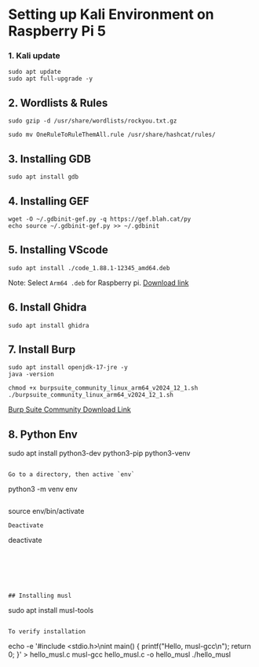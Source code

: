 # Setting up Kali Environment on Raspberry Pi 5

### 1. Kali update
```
sudo apt update
sudo apt full-upgrade -y
```

## 2. Wordlists & Rules

```
sudo gzip -d /usr/share/wordlists/rockyou.txt.gz
```

```
sudo mv OneRuleToRuleThemAll.rule /usr/share/hashcat/rules/
```

## 3. Installing GDB

```
sudo apt install gdb
```

## 4. Installing GEF
```
wget -O ~/.gdbinit-gef.py -q https://gef.blah.cat/py
echo source ~/.gdbinit-gef.py >> ~/.gdbinit
```

## 5. Installing VScode

```
sudo apt install ./code_1.88.1-12345_amd64.deb
```

Note: Select `Arm64 .deb` for Raspberry pi. [Download link](https://code.visualstudio.com/download)


## 6. Install Ghidra

```
sudo apt install ghidra
```

## 7. Install Burp
```
sudo apt install openjdk-17-jre -y
java -version
```
```
chmod +x burpsuite_community_linux_arm64_v2024_12_1.sh
./burpsuite_community_linux_arm64_v2024_12_1.sh
```

[Burp Suite Community Download Link](https://portswigger.net/burp/releases/professional-community-2024-12-1)

## 8. Python Env
sudo apt install python3-dev python3-pip python3-venv
```

Go to a directory, then active `env`
```
python3 -m venv env
```
```
source env/bin/activate
```
Deactivate
```
deactivate
```






## Installing musl

```
sudo apt install musl-tools
```

To verify installation
```
echo -e '#include <stdio.h>\nint main() { printf("Hello, musl-gcc\\n"); return 0; }' > hello_musl.c
musl-gcc hello_musl.c -o hello_musl
./hello_musl
```

